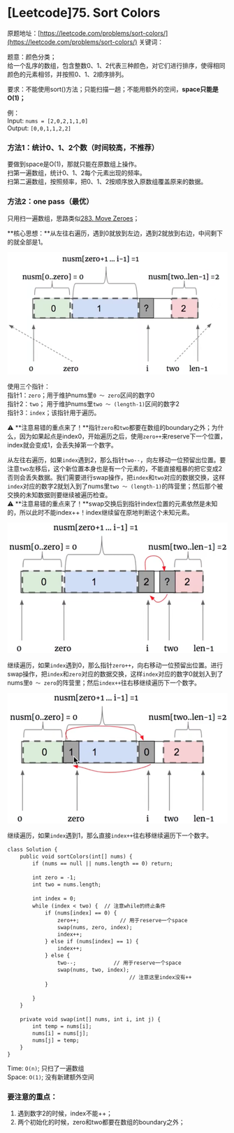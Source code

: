 # \[Leetcode\]75. Sort Colors

原题地址：[https://leetcode.com/problems/sort-colors/](https://leetcode.com/problems/sort-colors/) 关键词：

题意：颜色分类；  
给一个乱序的数组，包含整数0、1、2代表三种颜色，对它们进行排序，使得相同颜色的元素相邻，并按照0、1、2顺序排列。

要求：不能使用sort\(\)方法；只能扫描一趟；不能用额外的空间，**space只能是O\(1\)；**

例：  
Input: `nums = [2,0,2,1,1,0]`  
Output: `[0,0,1,1,2,2]`



### 方法1：统计0、1、2个数（时间较高，不推荐）

要做到space是O\(1\)，那就只能在原数组上操作。  
扫第一遍数组，统计0、1、2每个元素出现的频率。  
扫第二遍数组，按照频率，把0、1、2按顺序放入原数组覆盖原来的数据。



### 方法2：one pass（最优）

只用扫一遍数组，思路类似[283. Move Zeroes](https://bhnigw.gitbook.io/leetcode/leetcode/leetcode27.-remove-element-tong-lei-ti-zong-jie/leetcode-283.-move-zeroes)；

**核心思想：**从左往右遍历，遇到0就放到左边，遇到2就放到右边，中间剩下的就全部是1。

![](../.gitbook/assets/screen-shot-2021-08-21-at-12.53.23-am.png)

使用三个指针：  
指针1：`zero`；用于维护nums里`0 ～ zero`区间的数字0  
指针2：`two`；  用于维护nums里`two ～ (length-1)`区间的数字2  
指针3：`index`；该指针用于遍历。

⚠️  **注意易错的重点来了！**指针`zero`和`two`都要在数组的boundary之外；为什么，因为如果起点是index0，开始遍历之后，使用`zero++`来reserve下一个位置，index就会变成1，会丢失掉第一个数字。



从左往右遍历，如果`index`遇到2，那么指针`two--`，向左移动一位预留出位置。要注意`two`左移后，这个新位置本身也是有一个元素的，不能直接粗暴的把它变成2否则会丢失数据。我们需要进行swap操作，把`index`和`two`对应的数据交换，这样`index`对应的数字2就划入到了nums里`two ～ (length-1)`的阵营里；然后那个被交换的未知数据则要继续被遍历检查。  
⚠️  **注意易错的重点来了！**swap交换后到指针index位置的元素依然是未知的，所以此时不能index++！index继续留在原地判断这个未知元素。

![](../.gitbook/assets/screen-shot-2021-08-22-at-2.17.14-am.png)



继续遍历，如果`index`遇到0，那么指针`zero++`，向右移动一位预留出位置。进行swap操作，把`index`和`zero`对应的数据交换，这样`index`对应的数字0就划入到了nums里`0 ～ zero`的阵营里；然后`index++`往右移继续遍历下一个数字。

![](../.gitbook/assets/screen-shot-2021-08-22-at-2.54.08-am.png)



继续遍历，如果`index`遇到1，那么直接`index++`往右移继续遍历下一个数字。

```text
class Solution {
    public void sortColors(int[] nums) {
        if (nums == null || nums.length == 0) return;
        
        int zero = -1;
        int two = nums.length;
        
        int index = 0;
        while (index < two) {  // 注意while的终止条件
            if (nums[index] == 0) {
                zero++;             // 用于reserve一个space
                swap(nums, zero, index);     
                index++;
            } else if (nums[index] == 1) {
                index++;
            } else {
                two--;            // 用于reserve一个space
                swap(nums, two, index);
                                       // 注意这里index没有++
            }
            
        }
    }
    
    private void swap(int[] nums, int i, int j) {
        int temp = nums[i];
        nums[i] = nums[j];
        nums[j] = temp;
    }
}
```

Time: `O(n)`; 只扫了一遍数组  
Space: `O(1)`; 没有新建额外空间



### 要注意的重点：

1. 遇到数字2的时候，index不能++；
2. 两个初始化的时候，zero和two都要在数组的boundary之外；





